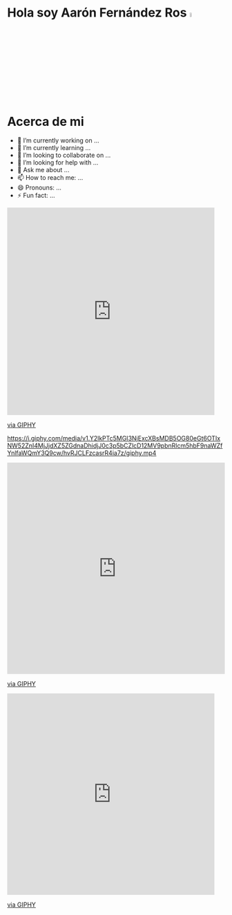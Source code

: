 # Hola soy Aarón Fernández Ros <img src="https://media.giphy.com/media/hvRJCLFzcasrR4ia7z/giphy.gif" width="5%">

# Acerca de mi

- 🔭 I’m currently working on ...
- 🌱 I’m currently learning ...
- 👯 I’m looking to collaborate on ...
- 🤔 I’m looking for help with ...
- 💬 Ask me about ...
- 📫 How to reach me: ...
- 😄 Pronouns: ...
- ⚡ Fun fact: ...

<iframe src="https://giphy.com/embed/pOZhmE42D1WrCWATLK" width="480" height="480" style="" frameBorder="0" class="giphy-embed" allowFullScreen></iframe><p><a href="https://giphy.com/gifs/animation-work-job-pOZhmE42D1WrCWATLK">via GIPHY</a></p>

https://i.giphy.com/media/v1.Y2lkPTc5MGI3NjExcXBsMDB5OG80eGt6OTIxNW52ZnI4MjJjdXZ5ZGdnaDhidjJ0c3p5bCZlcD12MV9pbnRlcm5hbF9naWZfYnlfaWQmY3Q9cw/hvRJCLFzcasrR4ia7z/giphy.mp4

<div style="width:100%;height:0;padding-bottom:97%;position:relative;"><iframe src="https://giphy.com/embed/hvRJCLFzcasrR4ia7z" width="100%" height="100%" style="position:absolute" frameBorder="0" class="giphy-embed" allowFullScreen></iframe></div><p><a href="https://giphy.com/stickers/transparent-hvRJCLFzcasrR4ia7z">via GIPHY</a></p>

<iframe src="https://giphy.com/embed/hvRJCLFzcasrR4ia7z" width="480" height="466" style="" frameBorder="0" class="giphy-embed" allowFullScreen></iframe><p><a href="https://giphy.com/stickers/transparent-hvRJCLFzcasrR4ia7z">via GIPHY</a></p>
